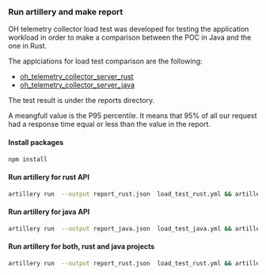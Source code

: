 ### Run artillery and make report

OH telemetry collector load test was developed for testing the application workload in order to make a comparison between the POC in Java and the one in Rust.

The applciations for load test comparison are the following:

- [oh_telemetry_collector_server_rust](https://github.com/goto-eof/oh_telemetry_collector_server_rust)
- [oh_telemetry_collector_server_java](https://github.com/goto-eof/oh_telemetry_collector_server_java)

The test result is under the reports directory. 

A meangfull value is the P95 percentile. It means that 95% of all our request had a response time equal or less than the value in the report.

#### Install packages

```bash
npm install
```

#### Run artillery for rust API

```bash
artillery run  --output report_rust.json  load_test_rust.yml && artillery report --output report_rust.html report_rust.json
```

#### Run artillery for java API

```bash
artillery run  --output report_java.json  load_test_java.yml && artillery report --output report_java.html report_java.json
```

#### Run artillery for both, rust and java projects

```bash
artillery run  --output report_rust.json  load_test_rust.yml && artillery report --output report_rust.html report_rust.json && artillery run  --output report_java.json  load_test_java.yml && artillery report --output report_java.html report_java.json
```